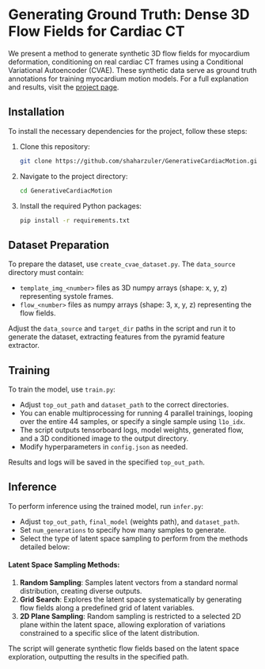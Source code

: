 # Generating Ground Truth: Dense 3D Flow Fields for Cardiac CT

We present a method to generate synthetic 3D flow fields for myocardium deformation, conditioning on real cardiac CT frames using a Conditional Variational Autoencoder (CVAE). These synthetic data serve as ground truth annotations for training myocardium motion models. For a full explanation and results, visit the [project page](https://shaharzuler.github.io/GenerativeCardiacMotion_Page).

## Installation

To install the necessary dependencies for the project, follow these steps:

1. Clone this repository:
   ```bash
   git clone https://github.com/shaharzuler/GenerativeCardiacMotion.git
2. Navigate to the project directory:
    ```bash
    cd GenerativeCardiacMotion
    ```
3. Install the required Python packages:
    ```bash
    pip install -r requirements.txt
    ```


## Dataset Preparation

To prepare the dataset, use `create_cvae_dataset.py`. The `data_source` directory must contain:
- `template_img_<number>` files as 3D numpy arrays (shape: x, y, z) representing systole frames.
- `flow_<number>` files as numpy arrays (shape: 3, x, y, z) representing the flow fields.

Adjust the `data_source` and `target_dir` paths in the script and run it to generate the dataset, extracting features from the pyramid feature extractor.


## Training

To train the model, use `train.py`:

- Adjust `top_out_path` and `dataset_path` to the correct directories.
- You can enable multiprocessing for running 4 parallel trainings, looping over the entire 44 samples, or specify a single sample using `l1o_idx`.
- The script outputs tensorboard logs, model weights, generated flow, and a 3D conditioned image to the output directory.
- Modify hyperparameters in `config.json` as needed.

Results and logs will be saved in the specified `top_out_path`.


## Inference

To perform inference using the trained model, run `infer.py`:

- Adjust `top_out_path`, `final_model` (weights path), and `dataset_path`.
- Set `num_generations` to specify how many samples to generate.
- Select the type of latent space sampling to perform from the methods detailed below:

#### Latent Space Sampling Methods:

1. **Random Sampling**: Samples latent vectors from a standard normal distribution, creating diverse outputs.
2. **Grid Search**: Explores the latent space systematically by generating flow fields along a predefined grid of latent variables.
3. **2D Plane Sampling**: Random sampling is restricted to a selected 2D plane within the latent space, allowing exploration of variations constrained to a specific slice of the latent distribution.

The script will generate synthetic flow fields based on the latent space exploration, outputting the results in the specified path.
